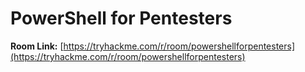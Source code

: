 # PowerShell for Pentesters

**Room Link:** [https://tryhackme.com/r/room/powershellforpentesters](https://tryhackme.com/r/room/powershellforpentesters)
